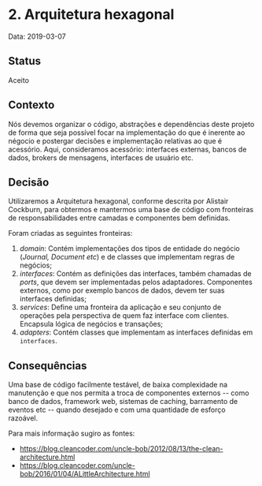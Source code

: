 # 2. Arquitetura hexagonal

Data: 2019-03-07

## Status

Aceito

## Contexto

Nós devemos organizar o código, abstrações e dependências deste projeto de
forma que seja possível focar na implementação do que é inerente ao négocio e
postergar decisões e implementação relativas ao que é acessório. Aqui,
consideramos acessório: interfaces externas, bancos de dados, brokers de
mensagens, interfaces de usuário etc.

## Decisão

Utilizaremos a Arquitetura hexagonal, conforme descrita por Alistair Cockburn,
para obtermos e mantermos uma base de código com fronteiras de responsabilidades
entre camadas e componentes bem definidas.

Foram criadas as seguintes fronteiras:

1. *domain*: Contém implementações dos tipos de entidade do negócio (*Journal,
  Document etc*) e de classes que implementam regras de negócios;
2. *interfaces*: Contém as definições das interfaces, também chamadas de *ports*,
  que devem ser implementadas pelos adaptadores. Componentes externos, como por
  exemplo bancos de dados, devem ter suas interfaces definidas;
3. *services*: Define uma fronteira da aplicação e seu conjunto de operações
  pela perspectiva de quem faz interface com clientes. Encapsula lógica de negócios
  e transações;
4. *adapters*: Contém classes que implementam as interfaces definidas em
  `interfaces`.

## Consequências

Uma base de código facilmente testável, de baixa complexidade na manutenção e
que nos permita a troca de componentes externos -- como banco de dados,
framework web, sistemas de caching, barramento de eventos etc -- quando desejado
e com uma quantidade de esforço razoável.

Para mais informação sugiro as fontes:

* https://blog.cleancoder.com/uncle-bob/2012/08/13/the-clean-architecture.html
* https://blog.cleancoder.com/uncle-bob/2016/01/04/ALittleArchitecture.html
